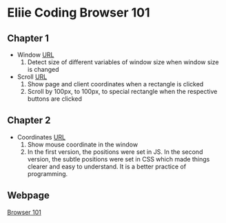 # Eliie Coding Browser 101

## Chapter 1
- Window [URL](https://yjclarelee.github.io/browser101/chapter01/window/index.html)
  1) Detect size of different variables of window size when window size is changed
- Scroll [URL](https://yjclarelee.github.io/browser101/chapter01/x_y_coordinate/index.html)
  1) Show page and client coordinates when a rectangle is clicked</br>
  2) Scroll by 100px, to 100px, to special rectangle when the respective buttons are clicked

## Chapter 2
- Coordinates [URL](https://yjclarelee.github.io/browser101/chapter02/coordinates_ellie/index.html)
  1) Show mouse coordinate in the window
  2) In the first version, the positions were set in JS. In the second version, the subtle positions were set in CSS which made things clearer and easy to understand. It is a better practice of programming.

## Webpage
[Browser 101](https://academy.dream-coding.com/courses/browser101)